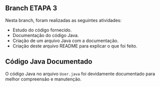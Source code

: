 ## Branch ETAPA 3

Nesta branch, foram realizadas as seguintes atividades:

- Estudo do código fornecido.
- Documentação do código Java.
- Criação de um arquivo Java com a documentação.
- Criação deste arquivo README para explicar o que foi feito.

## Código Java Documentado

O código Java no arquivo `User.java` foi devidamente documentado para melhor compreensão e manutenção.



